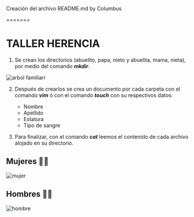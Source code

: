 
Creación del archivo README.md by Columbus

=======
# TALLER HERENCIA

 
1. Se crean los directorios (abuelito, papa, nieto y abuelita, mama, nieta), por medio del comando ***mkdir***.




![arbol familiarr](https://user-images.githubusercontent.com/100176897/163726110-3b18750c-d567-4f1c-9c2e-87d7cec5999e.png)




2.	Después de crearlos se crea un documento por cada carpeta con el comando ***vim*** ó con el comando ***touch*** con su respectivos datos:

     * Nombre
     * Apellido
     * Estatura
     * Tipo de sangre

3. Para finalizar, con el comando ***cat*** leemos el contenido de cada archivo alojado en su directorio.


## Mujeres 👩🏽

![mujer](https://user-images.githubusercontent.com/100176897/163726461-6d663508-017b-4a76-b404-534fb356d88a.png)


## Hombres 👨🏽



![hombre](https://user-images.githubusercontent.com/100176897/163726574-e2b479e1-9294-4e4f-ae0c-2c0a1fcd57f5.png)


